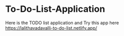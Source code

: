 # To-Do-List-Application

Here is the TODO list application and 
Try this app here
https://lalithavadavalli-to-do-list.netlify.app/
